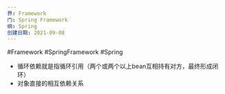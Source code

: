 ```yaml
---
界: Framework
门: Spring Framework
纲: Spring
创建日期: 2021-09-08
---
```

 #Framework #SpringFramework #Spring

-   循环依赖就是指循环引用（两个或两个以上bean互相持有对方，最终形成闭环）
-   对象直接的相互依赖关系